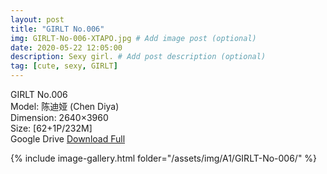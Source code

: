 ```yaml
---
layout: post
title: "GIRLT No.006"
img: GIRLT-No-006-XTAPO.jpg # Add image post (optional)
date: 2020-05-22 12:05:00
description: Sexy girl. # Add post description (optional)
tag: [cute, sexy, GIRLT]
---
```

GIRLT No.006  
Model: 陈迪娅 (Chen Diya)  
Dimension: 2640×3960  
Size: [62+1P/232M]  
Google Drive [Download Full](http://gestyy.com/e0H4H5)

{% include image-gallery.html folder="/assets/img/A1/GIRLT-No-006/" %}

